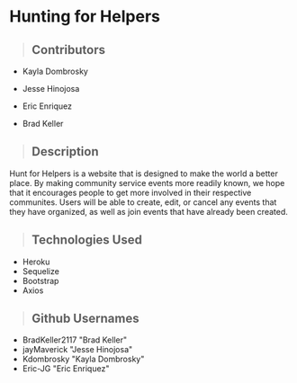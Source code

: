 # Hunting for Helpers

>## Contributors
* Kayla Dombrosky

* Jesse Hinojosa

* Eric Enriquez

* Brad Keller

>## Description
Hunt for Helpers is a website that is designed to make the world a better place. By making community service events more readily known, we hope that it encourages people to get more involved in their respective communites. Users will be able to create, edit, or cancel any events that they have organized, as well as join events that have already been created.

>## Technologies Used
- Heroku
- Sequelize
- Bootstrap
- Axios



>## Github Usernames
- BradKeller2117 "Brad Keller"
- jayMaverick "Jesse Hinojosa"
- Kdombrosky "Kayla Dombrosky"
- Eric-JG "Eric Enriquez"






